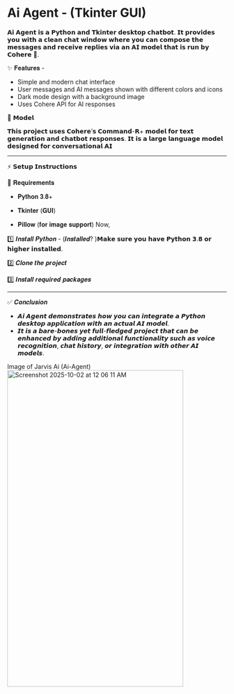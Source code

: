 
# Ai Agent - (Tkinter GUI)

𝗔𝗶 𝗔𝗴𝗲𝗻𝘁 𝗶𝘀 𝗮 𝗣𝘆𝘁𝗵𝗼𝗻 𝗮𝗻𝗱 𝗧𝗸𝗶𝗻𝘁𝗲𝗿 𝗱𝗲𝘀𝗸𝘁𝗼𝗽 𝗰𝗵𝗮𝘁𝗯𝗼𝘁.
𝗜𝘁 𝗽𝗿𝗼𝘃𝗶𝗱𝗲𝘀 𝘆𝗼𝘂 𝘄𝗶𝘁𝗵 𝗮 𝗰𝗹𝗲𝗮𝗻 𝗰𝗵𝗮𝘁 𝘄𝗶𝗻𝗱𝗼𝘄 𝘄𝗵𝗲𝗿𝗲 𝘆𝗼𝘂 𝗰𝗮𝗻 𝗰𝗼𝗺𝗽𝗼𝘀𝗲 𝘁𝗵𝗲 𝗺𝗲𝘀𝘀𝗮𝗴𝗲𝘀 𝗮𝗻𝗱 𝗿𝗲𝗰𝗲𝗶𝘃𝗲 𝗿𝗲𝗽𝗹𝗶𝗲𝘀 𝘃𝗶𝗮 𝗮𝗻 𝗔𝗜 𝗺𝗼𝗱𝗲𝗹 𝘁𝗵𝗮𝘁 𝗶𝘀 𝗿𝘂𝗻 𝗯𝘆 𝗖𝗼𝗵𝗲𝗿𝗲 🤗.

✨ 𝐅𝐞𝐚𝐭𝐮𝐫𝐞𝐬 -
* Simple and modern chat interface
* User messages and AI messages shown with different colors and icons
* Dark mode design with a background image
* Uses Cohere API for AI responses

🧠 𝗠𝗼𝗱𝗲𝗹

𝗧𝗵𝗶𝘀 𝗽𝗿𝗼𝗷𝗲𝗰𝘁 𝘂𝘀𝗲𝘀 𝗖𝗼𝗵𝗲𝗿𝗲’𝘀 𝗖𝗼𝗺𝗺𝗮𝗻𝗱-𝗥+ 𝗺𝗼𝗱𝗲𝗹 𝗳𝗼𝗿 𝘁𝗲𝘅𝘁 𝗴𝗲𝗻𝗲𝗿𝗮𝘁𝗶𝗼𝗻 𝗮𝗻𝗱 𝗰𝗵𝗮𝘁𝗯𝗼𝘁 𝗿𝗲𝘀𝗽𝗼𝗻𝘀𝗲𝘀.
𝗜𝘁 𝗶𝘀 𝗮 𝗹𝗮𝗿𝗴𝗲 𝗹𝗮𝗻𝗴𝘂𝗮𝗴𝗲 𝗺𝗼𝗱𝗲𝗹 𝗱𝗲𝘀𝗶𝗴𝗻𝗲𝗱 𝗳𝗼𝗿 𝗰𝗼𝗻𝘃𝗲𝗿𝘀𝗮𝘁𝗶𝗼𝗻𝗮𝗹 𝗔𝗜 

-------------------------------------------------------------

⚡ 𝗦𝗲𝘁𝘂𝗽 𝗜𝗻𝘀𝘁𝗿𝘂𝗰𝘁𝗶𝗼𝗻𝘀

📌 𝐑𝐞𝐪𝐮𝐢𝐫𝐞𝐦𝐞𝐧𝐭𝐬

- 𝐏𝐲𝐭𝐡𝐨𝐧 𝟑.𝟖+

- 𝐓𝐤𝐢𝐧𝐭𝐞𝐫 (𝐆𝐔𝐈)

- 𝐏𝐢𝐥𝐥𝐨𝐰 (𝐟𝐨𝐫 𝐢𝐦𝐚𝐠𝐞 𝐬𝐮𝐩𝐩𝐨𝐫𝐭)
Now,

1️⃣ 𝑰𝒏𝒔𝒕𝒂𝒍𝒍 𝑷𝒚𝒕𝒉𝒐𝒏 -
(𝑰𝒏𝒔𝒕𝒂𝒍𝒍𝒆𝒅?
)𝗠𝗮𝗸𝗲 𝘀𝘂𝗿𝗲 𝘆𝗼𝘂 𝗵𝗮𝘃𝗲 𝗣𝘆𝘁𝗵𝗼𝗻 𝟯.𝟴 𝗼𝗿 𝗵𝗶𝗴𝗵𝗲𝗿 𝗶𝗻𝘀𝘁𝗮𝗹𝗹𝗲𝗱.

2️⃣ 𝑪𝒍𝒐𝒏𝒆 𝒕𝒉𝒆 𝒑𝒓𝒐𝒋𝒆𝒄𝒕

3️⃣ 𝑰𝒏𝒔𝒕𝒂𝒍𝒍 𝒓𝒆𝒒𝒖𝒊𝒓𝒆𝒅 𝒑𝒂𝒄𝒌𝒂𝒈𝒆𝒔

-------------------------------------------------------------


✅ 𝑪𝒐𝒏𝒄𝒍𝒖𝒔𝒊𝒐𝒏

- 𝘼𝙞 𝘼𝙜𝙚𝙣𝙩 𝙙𝙚𝙢𝙤𝙣𝙨𝙩𝙧𝙖𝙩𝙚𝙨 𝙝𝙤𝙬 𝙮𝙤𝙪 𝙘𝙖𝙣 𝙞𝙣𝙩𝙚𝙜𝙧𝙖𝙩𝙚 𝙖 𝙋𝙮𝙩𝙝𝙤𝙣 𝙙𝙚𝙨𝙠𝙩𝙤𝙥 𝙖𝙥𝙥𝙡𝙞𝙘𝙖𝙩𝙞𝙤𝙣 𝙬𝙞𝙩𝙝 𝙖𝙣 𝙖𝙘𝙩𝙪𝙖𝙡 𝘼𝙄 𝙢𝙤𝙙𝙚𝙡.
- 𝙄𝙩 𝙞𝙨 𝙖 𝙗𝙖𝙧𝙚-𝙗𝙤𝙣𝙚𝙨 𝙮𝙚𝙩 𝙛𝙪𝙡𝙡-𝙛𝙡𝙚𝙙𝙜𝙚𝙙 𝙥𝙧𝙤𝙟𝙚𝙘𝙩 𝙩𝙝𝙖𝙩 𝙘𝙖𝙣 𝙗𝙚 𝙚𝙣𝙝𝙖𝙣𝙘𝙚𝙙 𝙗𝙮 𝙖𝙙𝙙𝙞𝙣𝙜 𝙖𝙙𝙙𝙞𝙩𝙞𝙤𝙣𝙖𝙡 𝙛𝙪𝙣𝙘𝙩𝙞𝙤𝙣𝙖𝙡𝙞𝙩𝙮 𝙨𝙪𝙘𝙝 𝙖𝙨 𝙫𝙤𝙞𝙘𝙚 𝙧𝙚𝙘𝙤𝙜𝙣𝙞𝙩𝙞𝙤𝙣, 𝙘𝙝𝙖𝙩 𝙝𝙞𝙨𝙩𝙤𝙧𝙮, 𝙤𝙧 𝙞𝙣𝙩𝙚𝙜𝙧𝙖𝙩𝙞𝙤𝙣 𝙬𝙞𝙩𝙝 𝙤𝙩𝙝𝙚𝙧 𝘼𝙄 𝙢𝙤𝙙𝙚𝙡𝙨.

Image of Jarvis Ai (Ai-Agent)
<img width="404" height="726" alt="Screenshot 2025-10-02 at 12 06 11 AM" src="https://github.com/user-attachments/assets/014b6465-a027-4367-bf20-af3b69b6428b" />



